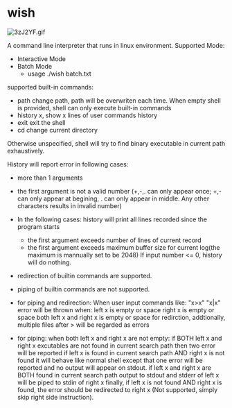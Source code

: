 # wish 

![3zJ2YF.gif](https://s2.ax1x.com/2020/03/08/3zJ2YF.gif)

A command line interpreter that runs in linux environment.
Supported Mode:

- Interactive Mode
- Batch Mode 
	- usage     ./wish batch.txt

supported built-in commands:
- path  change path, path will be overwriten each time. When empty shell is provided, shell can only execute built-in commands
- history x, show x lines of user commands history
- exit exit the shell
- cd    change current directory

Otherwise unspecified, shell will try to find binary executable in current path exhaustively.

History will report error in following cases:
- more than 1 arguments
- the first argument is not a valid number
	(+,-,. can only appear once; +,- can only appear at begining, . can only appear in middle. Any other characters results in invalid number)
- In the following cases: history will print all lines recorded since the program starts
	- the first argument exceeds number of lines of current record
	- the first argument exceeds maximum buffer size for current log(the maximum is mannually set to be 2048)
If input number <= 0, history will do nothing.


- redirection of builtin commands are supported.
- piping of builtin commands are not supported.

- for piping and redirection:
	When user input commands like: "x>x"  "x|x"
	error will be thrown when:
		left x is empty or space
		right x is empty or space
		both left x and right x is empty or space
for redirction, addtionally, multiple files after > will be regarded as errors

- for piping:
	when both left x and right x are not empty:
		if BOTH left x and right x excutables are not found in current search path
			then two error will be reported
		if left x is found in current search path AND right x is not found
			it will behave like normal shell except that one error will be reported and no output will appear on stdout.
		if left x and right x are BOTH found in current search path
			output to stdout and stderr of left x will be piped to stdin of right x
		finally, if left x is not found AND right x is found, the error should be redirected to right x (Not supported, simply skip right side instruction).



  
